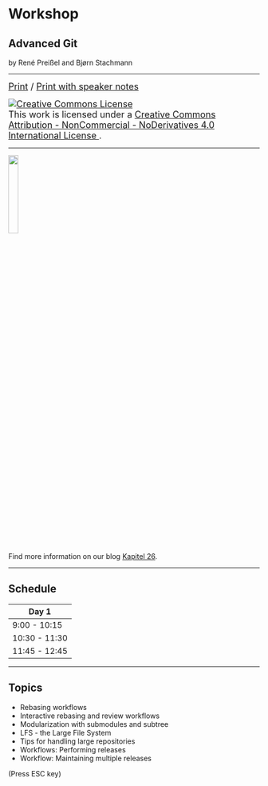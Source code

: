 # Workshop

## Advanced Git

by René Preißel and Bjørn Stachmann

---


<font size="4">
  <a href="?print-pdf">Print</a> / <a href="?print-pdf&showNotes=true">Print with speaker notes
  </a>
</font>
<p/>
<font size="4">
  <a rel="license" href="http://creativecommons.org/licenses/by-nc-nd/4.0/"><img   alt="Creative Commons License" style="border-width:0" src="workshop-git-intro/cc-by-nc-nd.png" /></a><br />This work is licensed under a <a rel="license" href="http://creativecommons.org/licenses/by-nc-nd/4.0/">Creative Commons Attribution - NonCommercial - NoDerivatives 4.0 International License
  </a>.
</font>

---


<img src="workshop-git-intro/git-buch.png" width="20%"/>

Find more information on our blog [Kapitel 26](http://kapitel26.github.io).

---

## Schedule

| Day 1               |
|---------------------|
| 9:00 - 10:15        |
| 10:30 - 11:30       |
| 11:45 - 12:45       |


---


## Topics

 * Rebasing workflows
 * Interactive rebasing and review workflows
 * Modularization with submodules and subtree
 * LFS - the Large File System
 * Tips for handling large repositories
 * Workflows: Performing releases
 * Workflow: Maintaining multiple releases

(Press ESC key)


